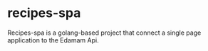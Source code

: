 # recipes-spa
Recipes-spa is a golang-based project that connect a single page application to the Edamam Api.
